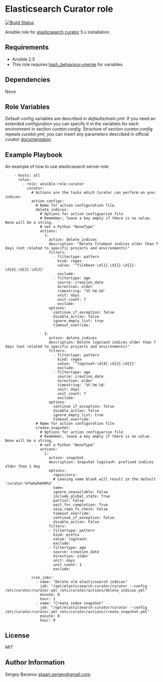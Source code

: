 Elasticsearch Curator role
=========
[![Build Status](https://api.travis-ci.org/skarj/ansible-role-curator.svg?branch=master)](https://travis-ci.org/skarj/ansible-role-curator)

Ansible role for [elasticsearch curator](https://www.elastic.co/guide/en/elasticsearch/client/curator/current/about.html) 5.x installation.

Requirements
------------

* Ansible 2.5
* This role requires [hash_behaviour=merge](http://docs.ansible.com/ansible/latest/reference_appendices/config.html#default-hash-behaviour) for variables


Dependencies
------------

None


Role Variables
--------------

Default config variables are described in *defaults/main.yml*.
If you need an extended configuration you can specify it in the variables for each environment in section *curator.config*.
Structure of section *curator.config* repeats *curator.yml*, you can insert any parameters described in official curator [documentation](https://www.elastic.co/guide/en/elasticsearch/client/curator/current/configfile.html)


Example Playbook
----------------

An example of how to use elasticsearch server role:

        - hosts: all
          roles:
            - role: ansible-role-curator
              curator:
                # Actions are the tasks which Curator can perform on your indices
                action_configs:
                  # Name for action configuration file
                  delete_indices:
                    # Options for action configuarion file
                    # Remember, leave a key empty if there is no value.  None will be a string,
                    # not a Python "NoneType"
                    actions:
                      1:
                        action: delete_indices
                        description: "Delete filebeat indices older than 7 days (not related to specific projects and environments)"
                        filters:
                          - filtertype: pattern
                            kind: regex
                            value: '^filebeat-\d{1}.\d{1}.\d{1}-\d{4}.\d{2}.\d{2}'
                            exclude:
                          - filtertype: age
                            source: creation_date
                            direction: older
                            timestring: '%Y.%m.%d'
                            unit: days
                            unit_count: 7
                            exclude:
                        options:
                          continue_if_exception: false
                          disable_action: false
                          ignore_empty_list: true
                          timeout_override:

                      2:
                        action: delete_indices
                        description: Delete logstash indices older than 7 days (not related to specific projects and environments)"
                        filters:
                          - filtertype: pattern
                            kind: regex
                            value: '^logstash-\d{4}.\d{2}.\d{2}'
                            exclude:
                          - filtertype: age
                            source: creation_date
                            direction: older
                            timestring: '%Y.%m.%d'
                            unit: days
                            unit_count: 7
                            exclude:
                        options:
                          continue_if_exception: false
                          disable_action: false
                          ignore_empty_list: true
                          timeout_override:
                  # Name for action configuration file
                  create_snapshot:
                    # Options for action configuarion file
                    # Remember, leave a key empty if there is no value. None will be a string,
                    # not a Python "NoneType"
                    actions:
                      1:
                        action: snapshot
                        description: Snapshot logstash- prefixed indices older than 1 day
                        options:
                          repository:
                          # Leaving name blank will result in the default 'curator-%Y%m%d%H%M%S'
                          name:
                          ignore_unavailable: False
                          include_global_state: True
                          partial: False
                          wait_for_completion: True
                          skip_repo_fs_check: False
                          timeout_override:
                          continue_if_exception: False
                          disable_action: False
                        filters:
                        - filtertype: pattern
                          kind: prefix
                          value: logstash-
                          exclude:
                        - filtertype: age
                          source: creation_date
                          direction: older
                          unit: days
                          unit_count: 1
                          exclude:

                cron_jobs:
                  - name: "Delete old elasticsearch indices"
                    job: "/opt/elasticsearch-curator/curator --config /etc/curator/curator.yml /etc/curator/actions/delete_indices.yml"
                    minute: 0
                    hour: 1
                  - name: "Create index snapshot"
                    job: "/opt/elasticsearch-curator/curator --config /etc/curator/curator.yml /etc/curator/actions/create_snapshot.yml"
                    minute: 0
                    hour: 0


License
-------

MIT


Author Information
------------------

Sergey Baranov <skaarj.sergey@gmail.com>

